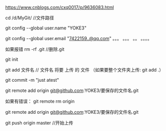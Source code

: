 https://www.cnblogs.com/cxq0017/p/9636083.html


cd /d/MyGit/    //文件路径

 git config --global user.name "YOKE3"

git config --global user.email "7422159..@qq.com"
。。。
。。。
。。
。。。。

如果报错  rm -rf .git //删除.git   

git init

git add 文件名 // 文件名 将要 上传 的 文件 （如果要整个文件夹上传: git add .）

git commit -m "just atest"

git remote add origin git@github.com:YOKE3/要保存的文件名.git

如果有错误： git remote rm origin

git remote add origin git@github.com:YOKE3/要保存的文件名.git

git push origin master //开始上传